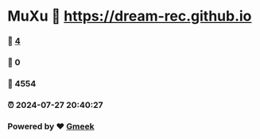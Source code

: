 # MuXu :link: https://dream-rec.github.io 
### :page_facing_up: [4](https://dream-rec.github.io/tag.html) 
### :speech_balloon: 0 
### :hibiscus: 4554 
### :alarm_clock: 2024-07-27 20:40:27 
### Powered by :heart: [Gmeek](https://github.com/Meekdai/Gmeek)
